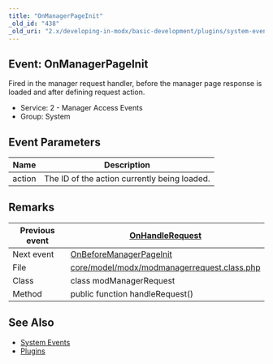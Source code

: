 ```yaml
---
title: "OnManagerPageInit"
_old_id: "438"
_old_uri: "2.x/developing-in-modx/basic-development/plugins/system-events/onmanagerpageinit"
---
```


## Event: OnManagerPageInit

Fired in the manager request handler, before the manager page response is loaded and after defining request action.

- Service: 2 - Manager Access Events
- Group: System

## Event Parameters

| Name   | Description                                  |
| ------ | -------------------------------------------- |
| action | The ID of the action currently being loaded. |

## Remarks

| Previous event | [OnHandleRequest](extending-modx/plugins/system-events/onhandlerequest "OnHandleRequest")                                                    |
| -------------- | -------------------------------------------------------------------------------------------------------------------------------------------- |
| Next event     | [OnBeforeManagerPageInit](extending-modx/plugins/system-events/onbeforemanagerpageinit "OnBeforeManagerPageInit")                            |
| File           | [core/model/modx/modmanagerrequest.class.php](https://github.com/modxcms/revolution/blob/master/core/model/modx/modmanagerrequest.class.php) |
| Class          | class modManagerRequest                                                                                                                      |
| Method         | public function handleRequest()                                                                                                              |

## See Also

- [System Events](extending-modx/plugins/system-events "System Events")
- [Plugins](extending-modx/plugins "Plugins")
